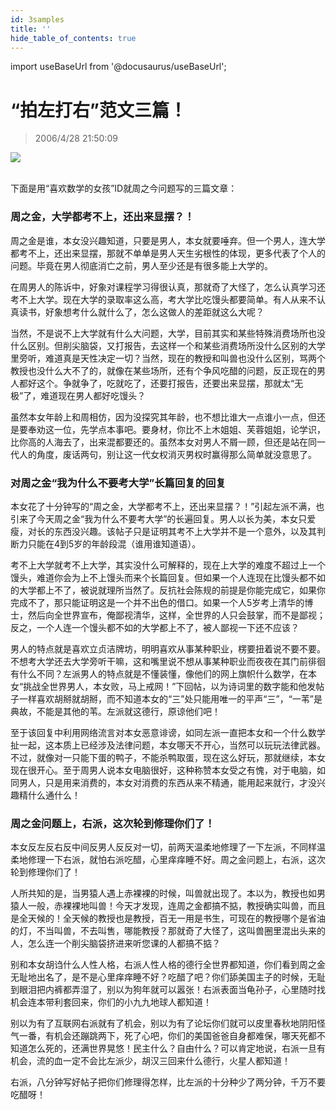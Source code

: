 ```yaml
---
id: 3samples
title: ''
hide_table_of_contents: true
---
```


import useBaseUrl from '@docusaurus/useBaseUrl';

# “拍左打右”范文三篇！

> 2006/4/28 21:50:09

<div style={{textAlign: 'center'}}>
<img src={useBaseUrl('https://gateway.ipfscdn.io/ipfs/QmXSnds2BF97yuZwYAMLwrpjQcuPcm22WGsFmBJfWFTEUM/essays/3samples/1.jpeg')} /><br/><br/>
</div>

下面是用“喜欢数学的女孩”ID就周之今问题写的三篇文章：

### 周之金，大学都考不上，还出来显摆？！

周之金是谁，本女没兴趣知道，只要是男人，本女就要唾弃。但一个男人，连大学都考不上，还出来显摆，那就不单单是男人天生劣根性的体现，更多代表了个人的问题。毕竟在男人彻底消亡之前，男人至少还是有很多能上大学的。

在周男人的陈诉中，好象对课程学习得很认真，那就奇了大怪了，怎么认真学习还考不上大学。现在大学的录取率这么高，考大学比吃馒头都要简单。有人从来不认真读书，好象想考什么就什么了，怎么这做人的差距就这么大呢？

当然，不是说不上大学就有什么大问题，大学，目前其实和某些特殊消费场所也没什么区别。但削尖脑袋，又打报告，去这样一个和某些消费场所没什么区别的大学里旁听，难道真是天性决定一切？当然，现在的教授和叫兽也没什么区别，骂两个教授也没什么大不了的，就像在某些场所，还有个争风吃醋的问题，反正现在的男人都好这个。争就争了，吃就吃了，还要打报告，还要出来显摆，那就太“无极”了，难道现在男人都好吃馒头？

虽然本女年龄上和周相仿，因为没探究其年龄，也不想比谁大一点谁小一点，但还是要奉劝这一位，先学点本事吧。要身材，你比不上木姐姐、芙蓉姐姐，论学识，比你高的人海去了，出来混都要还的。虽然本女对男人不屑一顾，但还是站在同一代人的角度，废话两句，别让这一代女权消灭男权时赢得那么简单就没意思了。


### 对周之金“我为什么不要考大学”长篇回复的回复

本女花了十分钟写的“周之金，大学都考不上，还出来显摆？！”引起左派不满，也引来了今天周之金“我为什么不要考大学”的长遍回复。男人以长为美，本女只爱瘦，对长的东西没兴趣。该帖子只是证明其考不上大学并不是一个意外，以及其判断力只能在4到5岁的年龄段混（谁用谁知道语）。

考不上大学就考不上大学，其实没什么可解释的，现在上大学的难度不超过上一个馒头，难道你会为上不上馒头而来个长篇回复。但如果一个人连现在比馒头都不如的大学都上不了，被说就理所当然了。反抗社会陈规的前提是你能完成它，如果你完成不了，那只能证明这是一个并不出色的借口。如果一个人5岁考上清华的博士，然后向全世界宣布，俺鄙视清华，这样，全世界的人只会鼓掌，而不是鄙视；反之，一个人连一个馒头都不如的大学都上不了，被人鄙视一下还不应该？

男人的特点就是喜欢立贞洁牌坊，明明喜欢从事某种职业，楞要扭着说不要不要。不想考大学还去大学旁听干嘛，这和嘴里说不想从事某种职业而夜夜在其门前徘徊有什么不同？左派男人的特点就是不懂装懂，像他们的网上旗帜什么数学，在本女“挑战全世界男人，本女败，马上戒网！”下回帖，以为诗词里的数字能和他发帖子一样喜欢胡掰就胡掰，而不知道本女的“三”处只能用唯一的平声“三”，“一苇”是典故，不能是其他的苇。左派就这德行，原谅他们吧！

至于该回复中利用网络流言对本女恶意诽谤，如同左派一直把本女和一个什么数学扯一起，这本质上已经涉及法律问题，本女哪天不开心，当然可以玩玩法律武器。不过，就像对一只能下蛋的鸭子，不能杀鸭取蛋，现在这么好玩，那就继续，本女现在很开心。至于周男人说本女电脑很好，这种称赞本女受之有愧，对于电脑，如同男人，只是用来消费的，本女对消费的东西从来不精通，能用起来就行，才没兴趣精什么通什么！


### 周之金问题上，右派，这次轮到修理你们了！

本女反左反右反中间反男人反反对一切，前两天温柔地修理了一下左派，不同样温柔地修理一下右派，就怕右派吃醋，心里痒痒睡不好。周之金问题上，右派，这次轮到修理你们了！

人所共知的是，当男猿人遇上赤裸裸的时候，叫兽就出现了。本以为，教授也如男猿人一般，赤裸裸地叫兽！今天才发现，连周之金都搞不掂，教授确实叫兽，而且是全天候的！全天候的教授也是教授，百无一用是书生，可现在的教授哪个是省油的灯，不当叫兽，不去叫售，哪能教授？那就奇了大怪了，这叫兽圈里混出头来的人，怎么连一个削尖脑袋挤进来听您课的人都搞不掂？

别和本女胡诌什么人性人格，右派人性人格的德行全世界都知道，你们看到周之金无耻地出名了，是不是心里痒痒睡不好？吃醋了吧？你们舔美国主子的时候，无耻到眼泪把内裤都弄湿了，别以为狗年就可以嚣张！右派表面当龟孙子，心里随时找机会连本带利套回来，你们的小九九地球人都知道！

别以为有了互联网右派就有了机会，别以为有了论坛你们就可以皮里春秋地阴阳怪气一番，有机会还蹦跳两下，死了心吧，你们的美国爸爸自身都难保，哪天死都不知道怎么死的，还满世界晃悠！民主什么？自由什么？可以肯定地说，右派一旦有机会，流的血一定不会比左派少，胡汉三回来什么德行，火星人都知道！

右派，八分钟写好帖子把你们修理得怎样，比左派的十分种少了两分钟，千万不要吃醋呀！